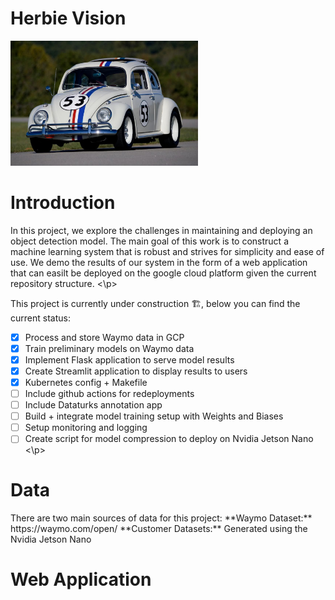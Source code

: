 # Herbie Vision
<p float="left">
  <img src="assets/herbie.jpg" width="300">
</p>

<H1>Introduction</H1>
<p>
In this project, we explore the challenges in maintaining and deploying an object detection model. The main goal of this work is to construct a machine learning system that is robust and strives for simplicity and ease of use. We demo the results of our system in the form of a web application that can easilt be deployed on the google cloud platform given the current repository structure.
<\p>
  
<p>  
This project is currently under construction 🏗, below you can find the current status:

- [x] Process and store Waymo data in GCP
- [x] Train preliminary models on Waymo data
- [x] Implement Flask application to serve model results
- [x] Create Streamlit application to display results to users
- [x] Kubernetes config + Makefile
- [ ] Include github actions for redeployments
- [ ] Include Dataturks annotation app 
- [ ] Build + integrate model training setup with Weights and Biases
- [ ] Setup monitoring and logging
- [ ] Create script for model compression to deploy on Nvidia Jetson Nano
<\p>

<H1>Data</H1>
There are two main sources of data for this project:
**Waymo Dataset:** https://waymo.com/open/
**Customer Datasets:** Generated using the Nvidia Jetson Nano

<H1>Web Application</H1>

